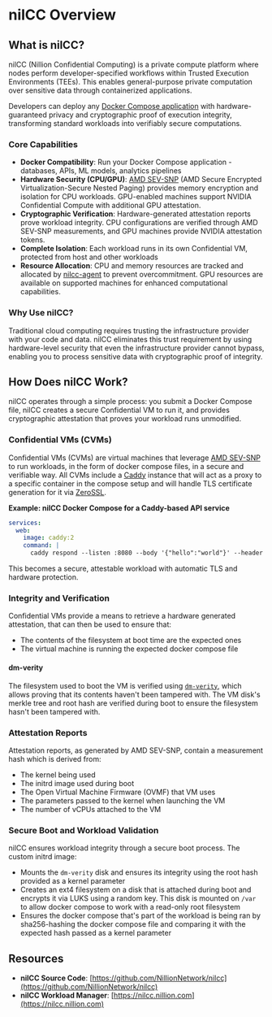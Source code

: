 # nilCC Overview

## What is nilCC?

nilCC (Nillion Confidential Computing) is a private compute platform where nodes perform developer-specified workflows within Trusted Execution Environments (TEEs). This enables general-purpose private computation over sensitive data through containerized applications.

Developers can deploy any [Docker Compose application](https://docs.docker.com/compose/) with hardware-guaranteed privacy and cryptographic proof of execution integrity, transforming standard workloads into verifiably secure computations.

### Core Capabilities

- **Docker Compatibility**: Run your Docker Compose application - databases, APIs, ML models, analytics pipelines
- **Hardware Security (CPU/GPU)**: [AMD SEV-SNP](https://www.amd.com/en/developer/sev.html) (AMD Secure Encrypted Virtualization-Secure Nested Paging) provides memory encryption and isolation for CPU workloads. GPU-enabled machines support NVIDIA Confidential Compute with additional GPU attestation.
- **Cryptographic Verification**: Hardware-generated attestation reports prove workload integrity. CPU configurations are verified through AMD SEV-SNP measurements, and GPU machines provide NVIDIA attestation tokens.
- **Complete Isolation**: Each workload runs in its own Confidential VM, protected from host and other workloads
- **Resource Allocation**: CPU and memory resources are tracked and allocated by [nilcc-agent](/build/compute/architecture#nilcc-agent) to prevent overcommitment. GPU resources are available on supported machines for enhanced computational capabilities.

### Why Use nilCC?

Traditional cloud computing requires trusting the infrastructure provider with your code and data. nilCC eliminates this trust requirement by using hardware-level security that even the infrastructure provider cannot bypass, enabling you to process sensitive data with cryptographic proof of integrity.

## How Does nilCC Work?

nilCC operates through a simple process: you submit a Docker Compose file, nilCC creates a secure Confidential VM to run it, and provides cryptographic attestation that proves your workload runs unmodified.

### Confidential VMs (CVMs)

Confidential VMs (CVMs) are virtual machines that leverage [AMD SEV-SNP](https://www.amd.com/en/developer/sev.html) to run workloads, in the form of docker compose files, in a secure and verifiable way. All CVMs include a [Caddy](https://caddyserver.com/) instance that will act as a proxy to a specific container in the compose setup and will handle TLS certificate generation for it via [ZeroSSL](https://zerossl.com/).

**Example: nilCC Docker Compose for a Caddy-based API service**

```yaml
services:
  web:
    image: caddy:2
    command: |
      caddy respond --listen :8080 --body '{"hello":"world"}' --header "Content-Type: application/json"
```

This becomes a secure, attestable workload with automatic TLS and hardware protection.

### Integrity and Verification

Confidential VMs provide a means to retrieve a hardware generated attestation, that can then be used to ensure that:

- The contents of the filesystem at boot time are the expected ones
- The virtual machine is running the expected docker compose file

#### dm-verity

The filesystem used to boot the VM is verified using [`dm-verity`](https://docs.kernel.org/admin-guide/device-mapper/verity.html), which allows proving that its contents haven't been tampered with. The VM disk's merkle tree and root hash are verified during boot to ensure the filesystem hasn't been tampered with.

### Attestation Reports

Attestation reports, as generated by AMD SEV-SNP, contain a measurement hash which is derived from:

- The kernel being used
- The initrd image used during boot
- The Open Virtual Machine Firmware (OVMF) that VM uses
- The parameters passed to the kernel when launching the VM
- The number of vCPUs attached to the VM

### Secure Boot and Workload Validation

nilCC ensures workload integrity through a secure boot process. The custom initrd image:

- Mounts the `dm-verity` disk and ensures its integrity using the root hash provided as a kernel parameter
- Creates an ext4 filesystem on a disk that is attached during boot and encrypts it via LUKS using a random key. This disk is mounted on `/var` to allow docker compose to work with a read-only root filesystem
- Ensures the docker compose that's part of the workload is being ran by sha256-hashing the docker compose file and comparing it with the expected hash passed as a kernel parameter

## Resources

- **nilCC Source Code**: [https://github.com/NillionNetwork/nilcc](https://github.com/NillionNetwork/nilcc)
- **nilCC Workload Manager**: [https://nilcc.nillion.com](https://nilcc.nillion.com)
